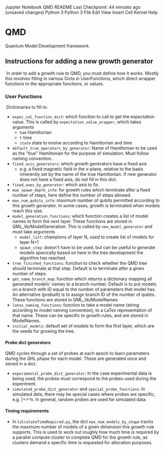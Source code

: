 Jupyter Notebook
QMD README
Last Checkpoint: 44 minutes ago
(unsaved changes)
Python 3
Python 3 
File
Edit
View
Insert
Cell
Kernel
Help


# QMD 
Quantum Model Development framework. 
​
​
## Instructions for adding a new growth generator
​
In order to add a growth rule to QMD, you must define how it works. 
​
Mostly this involves filling in various Dicts in UserFunctions, which direct wrapper functions to 
the appropriate functions, or values. 
​
​
### User Functions
​
Dictionaries to fill in:
* `expec_val_function_dict`: which function to call to get the expectation value. 
    This is called by `expectation_value_wrapper`, which takes arguments
    * `ham` Hamiltonian
    * `t` time
    * `state` state to evolve according to Hamiltonian and time
* `default_true_operators_by_generator`: Name of Hamiltonian to be used as the "true" Hamiltonian for the purpose of simulation. Must follow naming convention. 
* `fixed_axis_generators`: which growth generators have a fixed axis
    - e.g. a fixed magnetic field in the x-plane, relative to the basis inherently set by the name of the true Hamiltonian. If new generator does not have a fixed axis, do not fill in this dict. 
* `fixed_axes_by_generator`: which axis to fix. 
* `max_spawn_depth_info`: for growth rules which terminate after a fixed number of steps, here define the number of steps allowed. 
* `max_num_qubits_info`: maximum number of qubits permitted according to this growth generator. In some cases, growth is terminated when models reach this size. 
* `model_generation_functions`: which function creates a list of model names to form the next layer. These functions are stored in QML_lib/ModelGeneration. This is called by `new_model_generator` and must take arguments
    * `model_list`: champions of layer N, used to create list of models for layer N+1
    * `spawn_step`: doesn't have to be used, but can be useful to generate models specically based on here in the tree development the algorithm has reached. 
* `tree_finished_functions`: function to check whether the QMD tree should terminate at that step. Default is to terminate after a given number of steps. 
* `get_name_branch_map`: function which returns a dictionary mapping all generated models' names to a branch number. Default is to put models on a branch with ID equal to the number of parameters that model has. An alternative (prebuilt) is to assign branch ID of the number of qubits. These functions are stored in QML_lib/ModelNames
* `latex_naming_functions`: function to take a model name (string according to model naming convention), to a LaTex representation of that name. These can be specific to growth rules, and are stored in ModelNames.
* `initial_models`: default set of models to form the first layer, which are the seeds for growing the tree. 
#### Probe dict generators
QMD cycles through a set of probes at each epoch to learn parameters during the QHL phase for each model. 
These are generated once and stored in a dict. 
* `experimental_probe_dict_generator`: In the case experimental data is being used, the probes must correspond to the probes used during the experiment.
* `simulated_probe_dict_generator` and `special_probe_functions`: In simulated data, there may be special cases where probes are specific, e.g. |+>^n. In general, random probes are used for simulated data. 
#### Timing requirements
* In `CalculateTimeRequired.py`, the dict `max_num_models_by_shape` tracks the maximum number of models of a given dimension this growth rule supports. This is used to work out roughly how much time is required by a parallel compute cluster to complete QMD for the growth rule, as clusters demand a specific time is requested for allocation purposes. 
​
​

​
